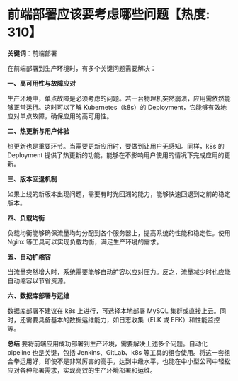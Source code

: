 # 前端部署应该要考虑哪些问题【热度: 310】

**关键词**：前端部署

在前端部署到生产环境时，有多个关键问题需要解决：

**一、高可用性与故障应对**

生产环境中，单点故障是必须考虑的问题。若一台物理机突然崩溃，应用需依然能够正常运行。这时可以了解 Kubernetes（k8s）的 Deployment，它能够有效地应对单点故障，确保应用的高可用性。

**二、热更新与用户体验**

热更新也是重要环节。当需要更新应用时，要做到让用户无感知。同样，k8s 的 Deployment 提供了热更新的功能，能够在不影响用户使用的情况下完成应用的更新。

**三、版本回退机制**

如果上线的新版本出现问题，需要有时光回溯的能力，能够快速回退到之前的稳定版本。

**四、负载均衡**

负载均衡能够确保流量均匀分配到各个服务器上，提高系统的性能和稳定性。使用 Nginx 等工具可以实现负载均衡，满足生产环境的需求。

**五、自动扩缩容**

当流量突然增大时，系统需要能够自动扩容以应对压力。反之，流量减少时也应能自动缩容以节省资源。

**六、数据库部署与运维**

数据库部署不建议在 k8s 上进行，可选择本地部署 MySQL 集群或直接上云。同时，还需要具备基本的数据运维能力，如日志收集（ELK 或 EFK）和性能监控等。

**总结**
要将前端应用成功部署到生产环境，需要解决上述多个问题。自动化 pipeline 也是关键，包括 Jenkins、GitLab、k8s 等工具的组合使用。将这一套组合拳运用好，即使不是非常厉害的高手，达到中级水平，也能在中小型公司中轻松应对各种部署需求，实现高效的生产环境部署和运维。